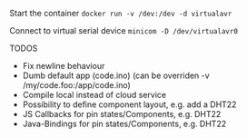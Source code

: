 
Start the container
```docker run -v /dev:/dev -d virtualavr```

Connect to virtual serial device
```minicom -D /dev/virtualavr0```

TODOS
- Fix newline behaviour
- Dumb default app (code.ino) (can be overriden -v /my/code.foo:/app/code.ino)
- Compile local instead of cloud service
- Possibility to define component layout, e.g. add a DHT22
- JS Callbacks for pin states/Components, e.g. DHT22
- Java-Bindings for pin states/Components, e.g. DHT22


